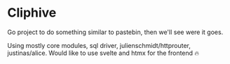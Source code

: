 # Cliphive

Go project to do something similar to pastebin, then we'll see were it goes.

Using mostly core modules, sql driver, julienschmidt/httprouter,
justinas/alice. Would like to use svelte and htmx for the frontend :fire:
